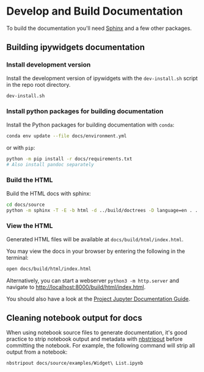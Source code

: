 # Develop and Build Documentation

To build the documentation you'll need [Sphinx](http://www.sphinx-doc.org/)
and a few other packages.

## Building ipywidgets documentation

### Install development version

Install the development version of ipywidgets with the `dev-install.sh` script in the repo root directory.
```bash
dev-install.sh
```

### Install python packages for building documentation

Install the Python packages for building documentation with `conda`:
   ```bash
   conda env update --file docs/environment.yml 
   ```

   or with `pip`:

   ```bash
   python -m pip install -r docs/requirements.txt
   # Also install pandoc separately
   ```

### Build the HTML

Build the HTML docs with sphinx:
   ```bash
   cd docs/source
   python -m sphinx -T -E -b html -d ../build/doctrees -D language=en . ../build/html
   ```

### View the HTML

Generated HTML files will be available at `docs/build/html/index.html`. 

You may view the docs in your browser by entering the following in the terminal: 
```bash
open docs/build/html/index.html
```

Alternatively, you can start a webserver `python3 -m http.server` and navigate to <http://localhost:8000/build/html/index.html>.

You should also have a look at the [Project Jupyter Documentation Guide](https://jupyter.readthedocs.io/en/latest/contrib_docs/index.html).

## Cleaning notebook output for docs

When using notebook source files to generate documentation, it's good practice to strip
notebook output and metadata with [nbstripout](https://github.com/kynan/nbstripout)
before committing the notebook. For example, the following command will strip
all output from a notebook:

```bash
nbstripout docs/source/examples/Widget\ List.ipynb
```
